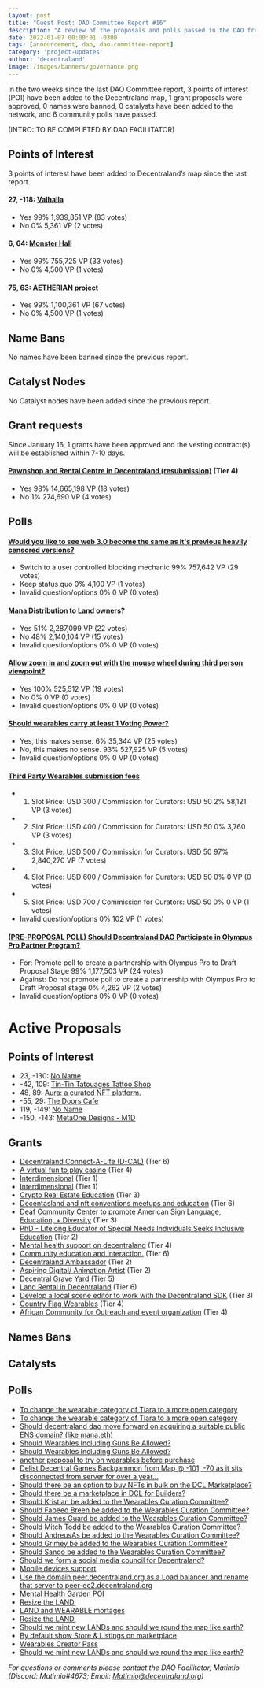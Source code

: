 ```yaml
---
layout: post
title: "Guest Post: DAO Committee Report #16"
description: "A review of the proposals and polls passed in the DAO from January 16 through January 31".
date: 2022-01-07 00:00:01 -0300
tags: [announcement, dao, dao-committee-report]
category: 'project-updates'
author: 'decentraland'
image: /images/banners/governance.png
---
```


In the two weeks since the last DAO Committee report, 3 points of interest (POI) have been added to the Decentraland map, 1 grant proposals were approved, 0 names were banned, 0 catalysts have been added to the network, and 6 community polls have passed.

(INTRO: TO BE COMPLETED BY DAO FACILITATOR)


## Points of Interest
3 points of interest have been added to Decentraland’s map since the last report.


#### 27, -118: [Valhalla](https://governance.decentraland.org/proposal/?id=7fef5ac0-74b8-11ec-8188-4352ce3d30e7)

* Yes 99% 1,939,851 VP (83 votes)
* No 0% 5,361 VP (2 votes)


#### 6, 64: [Monster Hall](https://governance.decentraland.org/proposal/?id=8ba34ad0-72be-11ec-8188-4352ce3d30e7)

* Yes 99% 755,725 VP (33 votes)
* No 0% 4,500 VP (1 votes)


#### 75, 63: [AETHERIAN project](https://governance.decentraland.org/proposal/?id=19e80510-7193-11ec-8188-4352ce3d30e7)

* Yes 99% 1,100,361 VP (67 votes)
* No 0% 4,500 VP (1 votes)


## Name Bans

No names have been banned since the previous report.

## Catalyst Nodes
No Catalyst nodes have been added since the previous report.


## Grant requests
Since January 16, 1 grants have been approved and the vesting contract(s) will be established within 7-10 days.


#### [Pawnshop and Rental Centre in Decentraland  (resubmission)](https://governance.decentraland.org/proposal/?id=a37682b0-7798-11ec-8188-4352ce3d30e7) (Tier 4)

* Yes 98% 14,665,198 VP (18 votes)
* No 1% 274,690 VP (4 votes)


## Polls

#### [Would you like to see web 3.0 become the same as it&#39;s previous heavily censored versions?](https://governance.decentraland.org/proposal/?id=fb7c7500-78c9-11ec-8188-4352ce3d30e7)

* Switch to a user controlled blocking mechanic 99% 757,642 VP (29 votes)
* Keep status quo 0% 4,100 VP (1 votes)
* Invalid question/options 0% 0 VP (0 votes)


#### [Mana Distribution to Land owners?](https://governance.decentraland.org/proposal/?id=30051cc0-7652-11ec-8188-4352ce3d30e7)

* Yes 51% 2,287,099 VP (22 votes)
* No 48% 2,140,104 VP (15 votes)
* Invalid question/options 0% 0 VP (0 votes)


#### [Allow zoom in and zoom out with the mouse wheel during third person viewpoint?](https://governance.decentraland.org/proposal/?id=e1c74770-7644-11ec-8188-4352ce3d30e7)

* Yes 100% 525,512 VP (19 votes)
* No  0% 0 VP (0 votes)
* Invalid question/options 0% 0 VP (0 votes)


#### [Should wearables carry at least 1 Voting Power?](https://governance.decentraland.org/proposal/?id=e7a68a50-751f-11ec-8188-4352ce3d30e7)

* Yes, this makes sense. 6% 35,344 VP (25 votes)
* No, this makes no sense. 93% 527,925 VP (5 votes)
* Invalid question/options 0% 0 VP (0 votes)


#### [Third Party Wearables submission fees](https://governance.decentraland.org/proposal/?id=90a67ae0-7320-11ec-8188-4352ce3d30e7)

* 1. Slot Price: USD 300 / Commission for Curators: USD 50  2% 58,121 VP (3 votes)
* 2. Slot Price: USD 400 / Commission for Curators: USD 50 0% 3,760 VP (3 votes)
* 3. Slot Price: USD 500 / Commission for Curators: USD 50 97% 2,840,270 VP (7 votes)
* 4. Slot Price: USD 600 / Commission for Curators: USD 50 0% 0 VP (0 votes)
* 5. Slot Price: USD 700 / Commission for Curators: USD 50 0% 0 VP (1 votes)
* Invalid question/options 0% 102 VP (1 votes)


#### [(PRE-PROPOSAL POLL) Should Decentraland DAO Participate in Olympus Pro Partner Program?](https://governance.decentraland.org/proposal/?id=a6d5d950-72c1-11ec-8188-4352ce3d30e7)

* For: Promote poll to create a partnership with Olympus Pro to Draft Proposal Stage  99% 1,177,503 VP (24 votes)
* Against: Do not promote poll to create a partnership with Olympus Pro to Draft Proposal stage  0% 4,262 VP (2 votes)
* Invalid question/options 0% 0 VP (0 votes)



# Active Proposals

## Points of Interest

* 23, -130: [No Name](https://governance.decentraland.org/proposal/?id=f0e2dee0-8274-11ec-9166-a5dd0ddb7cdb)
* -42, 109: [Tin-Tin Tatouages Tattoo Shop](https://governance.decentraland.org/proposal/?id=e2d84840-8237-11ec-9166-a5dd0ddb7cdb)
* 48, 89: [Aura: a curated NFT platform.](https://governance.decentraland.org/proposal/?id=28f819f0-81d8-11ec-9166-a5dd0ddb7cdb)
* -55, 29: [The Doors Cafe](https://governance.decentraland.org/proposal/?id=84ceac50-8195-11ec-9166-a5dd0ddb7cdb)
* 119, -149: [No Name](https://governance.decentraland.org/proposal/?id=7c964aa0-7efe-11ec-9447-6b730f00647d)
* -150, -143: [MetaOne Designs - M1D](https://governance.decentraland.org/proposal/?id=5dc4b1c0-7e5e-11ec-9447-6b730f00647d)

## Grants

* [Decentraland Connect-A-Life (D-CAL)](https://governance.decentraland.org/proposal/?id=b43fb280-82a9-11ec-9166-a5dd0ddb7cdb) (Tier 6)
* [A virtual fun to play casino](https://governance.decentraland.org/proposal/?id=5737f330-8228-11ec-9166-a5dd0ddb7cdb) (Tier 4)
* [Interdimensional](https://governance.decentraland.org/proposal/?id=c3932840-81f3-11ec-9166-a5dd0ddb7cdb) (Tier 1)
* [Interdimensional](https://governance.decentraland.org/proposal/?id=aa5843b0-81f3-11ec-9166-a5dd0ddb7cdb) (Tier 1)
* [Crypto Real Estate Education](https://governance.decentraland.org/proposal/?id=f5925e10-8180-11ec-9166-a5dd0ddb7cdb) (Tier 3)
* [Decentasland and nft conventions meetups and education](https://governance.decentraland.org/proposal/?id=47d600d0-8165-11ec-9166-a5dd0ddb7cdb) (Tier 6)
* [Deaf Community Center to promote American Sign Language, Education, + Diversity](https://governance.decentraland.org/proposal/?id=436ce8e0-813a-11ec-9166-a5dd0ddb7cdb) (Tier 3)
* [PhD - Lifelong Educator  of Special Needs Individuals Seeks Inclusive Education](https://governance.decentraland.org/proposal/?id=07b07c30-8131-11ec-9166-a5dd0ddb7cdb) (Tier 2)
* [Mental health support on decentraland](https://governance.decentraland.org/proposal/?id=a47fc6e0-8110-11ec-9166-a5dd0ddb7cdb) (Tier 4)
* [Community education and interaction.](https://governance.decentraland.org/proposal/?id=2cadb150-80fb-11ec-9166-a5dd0ddb7cdb) (Tier 6)
* [Decentraland Ambassador](https://governance.decentraland.org/proposal/?id=d78edbe0-80e6-11ec-9166-a5dd0ddb7cdb) (Tier 2)
* [Aspiring Digital/ Animation Artist](https://governance.decentraland.org/proposal/?id=785f2120-80e1-11ec-9166-a5dd0ddb7cdb) (Tier 2)
* [Decentral Grave Yard](https://governance.decentraland.org/proposal/?id=0be3df90-80d7-11ec-9166-a5dd0ddb7cdb) (Tier 5)
* [Land Rental in Decentraland](https://governance.decentraland.org/proposal/?id=3dd05210-80a3-11ec-9166-a5dd0ddb7cdb) (Tier 6)
* [Develop a local scene editor to work with the Decentraland SDK](https://governance.decentraland.org/proposal/?id=0cb35ba0-7e05-11ec-9447-6b730f00647d) (Tier 3)
* [Country Flag Wearables](https://governance.decentraland.org/proposal/?id=1bd751a0-7a49-11ec-8188-4352ce3d30e7) (Tier 4)
* [African Community for Outreach and event organization](https://governance.decentraland.org/proposal/?id=0a1f30d0-77f2-11ec-8188-4352ce3d30e7) (Tier 4)

## Names Bans


## Catalysts


## Polls

* [To change the wearable category of Tiara to a more open category](https://governance.decentraland.org/proposal/?id=640662b0-8299-11ec-9166-a5dd0ddb7cdb)
* [To change the wearable category of Tiara to a more open category](https://governance.decentraland.org/proposal/?id=41c80f00-8299-11ec-9166-a5dd0ddb7cdb)
* [Should decentraland dao move forward on acquiring a suitable public ENS domain? (like mana.eth)](https://governance.decentraland.org/proposal/?id=cbe90790-821a-11ec-9166-a5dd0ddb7cdb)
* [Should Wearables Including Guns Be Allowed?](https://governance.decentraland.org/proposal/?id=51cae350-81fe-11ec-9166-a5dd0ddb7cdb)
* [Should Wearables Including Guns Be Allowed?](https://governance.decentraland.org/proposal/?id=b8ad7250-81f8-11ec-9166-a5dd0ddb7cdb)
* [another proposal to try on wearables before purchase](https://governance.decentraland.org/proposal/?id=ed884440-819a-11ec-9166-a5dd0ddb7cdb)
* [Delist Decentral Games Backgammon from Map @ -101, -70 as it sits disconnected from server for over a year...](https://governance.decentraland.org/proposal/?id=7b03b200-8196-11ec-9166-a5dd0ddb7cdb)
* [Should there be an option to buy NFTs in bulk on the DCL Marketplace?](https://governance.decentraland.org/proposal/?id=482765b0-8124-11ec-9166-a5dd0ddb7cdb)
* [Should there be a marketplace in DCL for Builders?](https://governance.decentraland.org/proposal/?id=e44e3530-8120-11ec-9166-a5dd0ddb7cdb)
* [Should Kristian be added to the Wearables Curation Committee?](https://governance.decentraland.org/proposal/?id=cec36e80-80ab-11ec-9166-a5dd0ddb7cdb)
* [Should Fabeeo Breen be added to the Wearables Curation Committee?](https://governance.decentraland.org/proposal/?id=dfa7c5c0-80ab-11ec-9166-a5dd0ddb7cdb)
* [Should James Guard be added to the Wearables Curation Committee?](https://governance.decentraland.org/proposal/?id=90b50c70-80ab-11ec-9166-a5dd0ddb7cdb)
* [Should Mitch Todd be added to the Wearables Curation Committee?](https://governance.decentraland.org/proposal/?id=686b53f0-80ab-11ec-9166-a5dd0ddb7cdb)
* [Should AndreusAs be added to the Wearables Curation Committee?](https://governance.decentraland.org/proposal/?id=4f48d960-80ab-11ec-9166-a5dd0ddb7cdb)
* [Should Grimey be added to the Wearables Curation Committee?](https://governance.decentraland.org/proposal/?id=0ab85be0-80ab-11ec-9166-a5dd0ddb7cdb)
* [Should Sango be added to the Wearables Curation Committee?](https://governance.decentraland.org/proposal/?id=8e015390-80aa-11ec-9166-a5dd0ddb7cdb)
* [Should we form a social media council for Decentraland?](https://governance.decentraland.org/proposal/?id=0efaa140-802e-11ec-9166-a5dd0ddb7cdb)
* [Mobile devices support](https://governance.decentraland.org/proposal/?id=23656320-800d-11ec-9166-a5dd0ddb7cdb)
* [Use the domain peer.decentraland.org as a Load balancer and rename that server to peer-ec2.decentraland.org](https://governance.decentraland.org/proposal/?id=d21a2110-7ede-11ec-9447-6b730f00647d)
* [Mental Health Garden POI](https://governance.decentraland.org/proposal/?id=72de83b0-7e0e-11ec-9447-6b730f00647d)
* [Resize the LAND.](https://governance.decentraland.org/proposal/?id=7d1ed2e0-7dfe-11ec-9447-6b730f00647d)
* [LAND and WEARABLE mortages](https://governance.decentraland.org/proposal/?id=c7aa56f0-7dfd-11ec-9447-6b730f00647d)
* [Resize the LAND.](https://governance.decentraland.org/proposal/?id=f9aae580-7dfc-11ec-9447-6b730f00647d)
* [Should we mint new LANDs and should we round the map like earth?](https://governance.decentraland.org/proposal/?id=ccfc68c0-7dfb-11ec-9447-6b730f00647d)
* [By default show Store &amp; Listings on marketplace](https://governance.decentraland.org/proposal/?id=f6d9f9f0-7df6-11ec-9447-6b730f00647d)
* [Wearables Creator Pass](https://governance.decentraland.org/proposal/?id=a79d4450-7dbf-11ec-9447-6b730f00647d)
* [Should we mint new LANDs and should we round the map like earth?](https://governance.decentraland.org/proposal/?id=baaac150-7db8-11ec-9447-6b730f00647d)


*For questions or comments please contact the DAO Facilitator, Matimio (Discord: Matimio#4673; Email: [Matimio@decentraland.org](mailto:Matimio@decentraland.org))*
